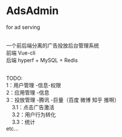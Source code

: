 # AdsAdmin
for ad serving

<br>一个前后端分离的广告投放后台管理系统
<br>前端 Vue-cli
<br>后端 hyperf + MySQL + Redis

<br>TODO:
<br>1：用户管理 -信息-权限
<br>2：应用管理 -信息
<br>3：投放管理 -腾讯 -巨量（百度 微博 知乎 推啊）
<br>&nbsp;&nbsp;&nbsp;&nbsp;3.1：点击广告激活
<br>&nbsp;&nbsp;&nbsp;&nbsp;3.2：用户行为转化
<br>&nbsp;&nbsp;&nbsp;&nbsp;3.3：统计
<br>etc...
